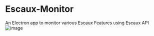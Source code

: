# Escaux-Monitor
An Electron app to monitor various Escaux Features using Escaux API
![image](https://github.com/MinerBigWhale/Escaux-Monitor/assets/3715525/9dc8e2ac-354e-444b-8f96-e0d758893723)
